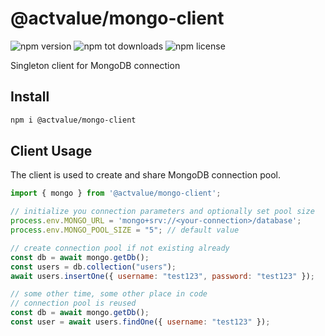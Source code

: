 # @actvalue/mongo-client

![npm version](https://badgen.net/npm/v/@actvalue/mongo-client)
![npm tot downloads](https://badgen.net/npm/dt/@actvalue/mongo-client)
![npm license](https://badgen.net/npm/license/@actvalue/mongo-client)

Singleton client for MongoDB connection

## Install
```bash
npm i @actvalue/mongo-client
```

## Client Usage

The client is used to create and share MongoDB connection pool.

```javascript
import { mongo } from '@actvalue/mongo-client';

// initialize you connection parameters and optionally set pool size
process.env.MONGO_URL = 'mongo+srv://<your-connection>/database';
process.env.MONGO_POOL_SIZE = "5"; // default value

// create connection pool if not existing already
const db = await mongo.getDb();
const users = db.collection("users");
await users.insertOne({ username: "test123", password: "test123" });

// some other time, some other place in code
// connection pool is reused
const db = await mongo.getDb();
const user = await users.findOne({ username: "test123" });
```
